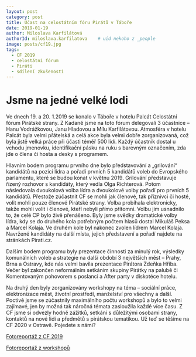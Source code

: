 ```yaml
---
layout: post
category: post
title: Účast na celostátním fóru Pirátů v Táboře  
date: 2019-01-19
author: Miloslava Karfilátová
authorId: miloslava.karfilatova    # uid nekoho z _people
image: posts/cf19.jpg
tags:
  - CF 2019
  - celostátní fórum
  - Piráti
  - sdílení zkušeností
---
```


# Jsme na jedné velké lodi 

Ve dnech 19. a 20. 1.2019 se konalo v Táboře v hotelu Palcát Celostátní fórum Pirátské strany. Z Kadaně jsme na toto fórum delegovali 3 účastnice – Hanu Vodrážkovou, Janu Hladovou a Mílu Karfilátovou. 
Atmosféra v hotelu Palcát byla velmi přátelská a celá akce byla velmi dobře zorganizovaná, což byla jistě velká práce při účasti téměř 500 lidí. Každý účastník dostal u vchodu jmenovku, identifikační pásku na ruku s barevným označením, zda jde o člena či hosta a desky s programem.

Hlavním bodem programu prvního dne bylo představování a „grilování“ kandidátů na pozici lídra a pořadí prvních 5 kandidátů voleb do Evropského parlamentu, které se budou konat v květnu 2019. Grilování představuje řízený rozhovor s kandidáty, který vedla Olga Richterová. Potom následovala dvoukolová volba lídra a dvoukolové volby pořadí pro prvních 5 kandidátů. Přestože zúčastnit CF se mohli jak členové, tak příznivci či hosté, volit mohli pouze členové Pirátské strany. Volba probíhala elektronicky, takže mohli volit i členové, kteří nebyli přímo přítomni. Volbu jim usnadnilo to, že celé CP bylo živě přenášeno.
Byly jsme svědky dramatické volby lídra, kdy se do druhého kola potřebným počtem hlasů dostal Mikuláš Peksa a Marcel Kolaja. Ve druhém kole byl nakonec zvolen lídrem Marcel Kolaja. Navržené kandidáty na další místa, jejich představení a  pořadí najdete na stránkách Pirati.cz.

Dalším bodem programu byly prezentace činnosti za minulý rok, výsledky komunálních voleb a strategie na další období 3 největších měst – Prahy, Brna a Ostravy, kde nás velmi bavila prezentace Pirátora Zdeňka Hřiba.
Večer byl zakončen neformálním setkáním skupiny Pirátky na palubě či Komentovaným pohovorem s poslanci a After party v diskotéce hotelu.

Na druhý den byly zorganizovány workshopy na téma – sociální práce, elektronizace měst, životní prostředí, manželství pro všechny a další. Poctivě jsme se zúčastnily maximálního počtu workshopů a bylo to velmi zajímavé, jen by možná tak náročná témata zasloužila každé více času.
Z CF jsme si odvezly hodně zážitků, setkání s důležitými osobami strany, kontaktů na nové lidi a předmětů s pirátskou tematikou.
Už teď se těšíme na CF 2020 v Ostravě. Pojedete s námi?


[Fotoreportáž z CF 2019](https://www.facebook.com/search/str/fotomomentky+cf+2019/stories-keyword/stories-public?esd=eyJlc2lkIjoiUzpfSTYxNjUxMjU2ODQ0MjA0MDoyMDg5MjI1NDY3ODM3NDAyIiwicHNpZCI6eyI2MTY1MTI1Njg0NDIwNDA6MjA4OTIyNTQ2NzgzNzQwMiI6IlV6cGZTVFl4TmpVeE1qVTJPRFEwTWpBME1Eb3lNRGc1TWpJMU5EWTNPRE0zTkRBeSJ9LCJjcmN0IjoidGV4dCIsImNzaWQiOiI3YjM1Zjg3N2U2MWZmZjcyNzZkMzkyZmY5NzI4ZjdiNyJ9)

[Fotoreportáž z workshopů](https://www.facebook.com/piratskelisty/photos/ms.c.eJw9kNmNBFEIAzNaAeZy~;omtGubxWzKFwYQubFXJhpf~_2QLJQoi6PQAboPmAhYtmUR7wHAcugdgR3AgX8LaMo3UdKsWvhzn1BzowwPgDLHXRSPc30l5waj7A6II3~_aQNTELjJazH0XUOfKBh54h14BLcYg901jdS3g~_oTyIP9Gwpe1uI~;HqI2hWTLXYjOU2l487PPT~_v~_ibsEp27hdcjRgrcx8YBOQf3hXYfk~_khdwsx18LvWs6TJfwf37pxBA~-~-.bps.a.2094097797350169/2094098110683471/?type=3&theater)

